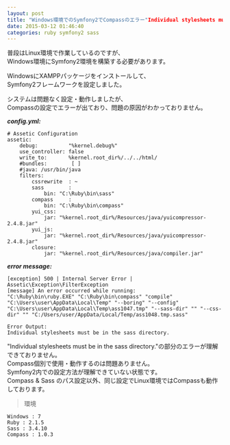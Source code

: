 ```yaml
---
layout: post
title: "Windows環境でのSymfony2でCompassのエラー"Individual stylesheets must be in the sass directory""
date: 2015-03-12 01:46:40
categories: ruby symfony2 sass
---
```

<p>普段はLinux環境で作業しているのですが、<br>
Windows環境にSymfony2環境を構築する必要があります。</p>

<p>WindowsにXAMPPパッケージをインストールして、<br>
Symfony2フレームワークを設定しました。</p>

<p>システムは問題なく設定・動作しましたが、<br>
Compassの設定でエラーが出ており、問題の原因がわかっておりません。</p>

<p><strong><em>config.yml:</em></strong></p>

<pre><code># Assetic Configuration
assetic:
    debug:          "%kernel.debug%"
    use_controller: false
    write_to:       %kernel.root_dir%/../../html/
    #bundles:        [ ]
    #java: /usr/bin/java
    filters:
        cssrewrite  : ~
        sass        :
            bin: "C:\Ruby\bin\sass"
        compass     :
            bin: "C:\Ruby\bin\compass"
        yui_css:
            jar: "%kernel.root_dir%/Resources/java/yuicompressor-2.4.8.jar"
        yui_js:
            jar: "%kernel.root_dir%/Resources/java/yuicompressor-2.4.8.jar"
        closure:
            jar: "%kernel.root_dir%/Resources/java/compiler.jar"
</code></pre>

<p><strong><em>error message:</em></strong></p>

<pre><code>[exception] 500 | Internal Server Error | Assetic\Exception\FilterException
[message] An error occurred while running:
"C:\Ruby\bin\ruby.EXE" "C:\Ruby\bin\compass" "compile" "C:\Users\user\AppData\Local\Temp" "--boring" "--config" "C:\Users\user\AppData\Local\Temp\ass1047.tmp" "--sass-dir" "" "--css-dir" "" "C:/Users/user/AppData/Local/Temp/ass1048.tmp.sass"

Error Output:
Individual stylesheets must be in the sass directory.
</code></pre>

<p>"Individual stylesheets must be in the sass directory."の部分のエラーが理解できておりません。<br>
Compass個別で使用・動作するのは問題ありません。<br>
Symfony2内での設定方法が理解できていない状態です。<br>
Compass &amp; Sass のパス設定以外、同じ設定でLinux環境ではCompassも動作しております。</p>

<blockquote>
  <p>環境</p>
</blockquote>

<pre><code>Windows : 7
Ruby : 2.1.5
Sass : 3.4.10
Compass : 1.0.3
</code></pre>
